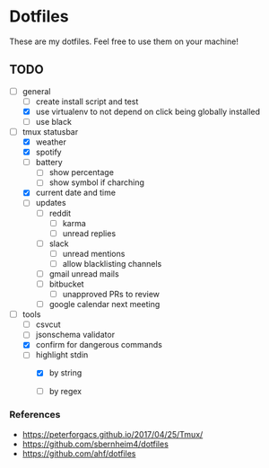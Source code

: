 
# Dotfiles

These are my dotfiles. Feel free to use them on your machine!

## TODO
- [ ] general
    - [ ] create install script and test
    - [x] use virtualenv to not depend on click being globally installed
    - [ ] use black

- [ ] tmux statusbar
    - [x] weather
    - [x] spotify
    - [ ] battery
        - [ ] show percentage
        - [ ] show symbol if charching
    - [x] current date and time
    - [ ] updates
        - [ ] reddit
            - [ ] karma
            - [ ] unread replies
        - [ ] slack
            - [ ] unread mentions
            - [ ] allow blacklisting channels
        - [ ] gmail unread mails
        - [ ] bitbucket
            - [ ] unapproved PRs to review
        - [ ] google calendar next meeting

- [ ] tools
    - [ ] csvcut
    - [ ] jsonschema validator
    - [x] confirm for dangerous commands
    - [ ] highlight stdin
        - [x] by string
        - [ ] by regex


### References
- https://peterforgacs.github.io/2017/04/25/Tmux/
- https://github.com/sbernheim4/dotfiles
- https://github.com/ahf/dotfiles
